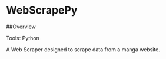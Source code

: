 # WebScrapePy

##Overview

Tools: Python

A Web Scraper designed to scrape data from a manga website.
